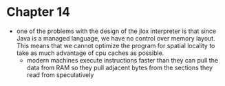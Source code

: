 # Chapter 14

* one of the problems with the design of the jlox interpreter is that since Java is a managed language, we have no control over memory layout. This means that we cannot optimize the program for spatial locality to take as much advantage of cpu caches as possible.
    + modern machines execute instructions faster than they can pull the data from RAM so they pull adjacent bytes from the sections they read from speculatively 
    